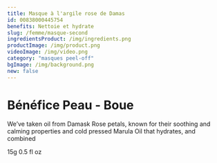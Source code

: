 ```yaml
---
title: Masque à l'argile rose de Damas
id: 00838000445754
benefits: Nettoie et hydrate
slug: /femme/masque-second
ingredientsProduct: /img/ingredients.png
productImage: /img/product.png
videoImage: /img/video.png
category: "masques peel-off"
bgImage: /img/background.png
new: false
---
```


# Bénéfice Peau - Boue

We’ve taken oil from Damask Rose petals, known for their soothing and calming properties and cold pressed Marula Oil that hydrates, and combined

15g 0.5 fl oz
